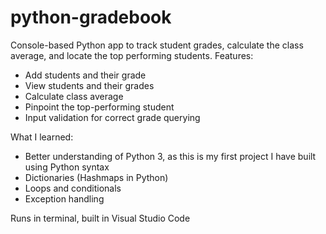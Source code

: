 # python-gradebook
Console-based Python app to track student grades, calculate the class average, and locate the top performing students.
Features:
- Add students and their grade
- View students and their grades
- Calculate class average
- Pinpoint the top-performing student
- Input validation for correct grade querying

What I learned:
- Better understanding of Python 3, as this is my first project I have built using Python syntax
- Dictionaries (Hashmaps in Python)
- Loops and conditionals
- Exception handling

Runs in terminal, built in Visual Studio Code
